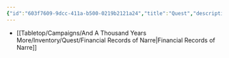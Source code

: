 ```yaml
---
{"id":"603f7609-9dcc-411a-b500-0219b2121a24","title":"Quest","description":"Inventory - Quest","publish":true,"date_created":"Friday, April 19th 2024, 4:10:55 pm","date_modified":"Friday, April 26th 2024, 11:23:03 pm","editing_lock":true,"live_preview":true,"cssclasses":["mado-heading","index-page","hide-date"],"PassFrontmatter":true}
---
```



- [[Tabletop/Campaigns/And A Thousand Years More/Inventory/Quest/Financial Records of Narre\|Financial Records of Narre]]


